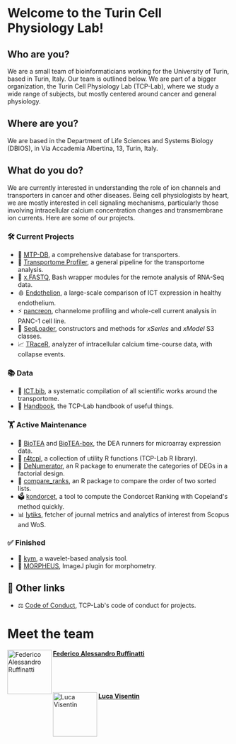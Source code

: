 # Welcome to the Turin Cell Physiology Lab!

## Who are you?
We are a small team of bioinformaticians working for the University of Turin, based in Turin, Italy.
Our team is outlined below.
We are part of a bigger organization, the Turin Cell Physiology Lab (TCP-Lab), where we study a wide range of subjects, but mostly centered around cancer and general physiology.

## Where are you?
We are based in the Department of Life Sciences and Systems Biology (DBIOS), in Via Accademia Albertina, 13, Turin, Italy.

## What do you do?
We are currently interested in understanding the role of ion channels and transporters in cancer and other diseases.
Being cell physiologists by heart, we are mostly interested in cell signaling mechanisms, particularly those involving intracellular calcium concentration changes and transmembrane ion currents.
Here are some of our projects.

### 🛠️ Current Projects
- 📜 [MTP-DB](https://github.com/TCP-Lab/MTP-DB), a comprehensive database for transporters.
- 🧫 [Transportome Profiler](https://github.com/TCP-Lab/transportome_profiler), a general pipeline for the transportome analysis.
- 🧬 [x.FASTQ](https://github.com/TCP-Lab/x.FASTQ), Bash wrapper modules for the remote analysis of RNA-Seq data.
- 🩸 [Endothelion](https://github.com/TCP-Lab/Endothelion), a large-scale comparison of ICT expression in healthy endothelium.
- ⚡ [pancreon](https://github.com/TCP-Lab/pancreon), channelome profiling and whole-cell current analysis in PANC-1 cell line.
- 🧱 [SeqLoader](https://github.com/TCP-Lab/SeqLoader), constructors and methods for _xSeries_ and _xModel_ S3 classes.
- 📈 [TRaceR](https://github.com/TCP-Lab/TRaceR), analyzer of intracellular calcium time-course data, with collapse events.

### 📚 Data
- 📖 [ICT.bib](https://github.com/TCP-Lab/ICT.bib), a systematic compilation of all scientific works around the transportome.
- 📕 [Handbook](https://github.com/TCP-Lab/handbook), the TCP-Lab handbook of useful things.

### 🏋️ Active Maintenance
- 🧬 [BioTEA](https://github.com/TCP-Lab/bioTEA) and [BioTEA-box](https://github.com/TCP-Lab/bioTEA-box), the DEA runners for microarray expression data.
- 🧰 [r4tcpl](https://github.com/TCP-Lab/r4tcpl), a collection of utility R functions (TCP-Lab R library).
- 🧮 [DeNumerator](https://github.com/TCP-Lab/DeNumerator), an R package to enumerate the categories of DEGs in a factorial design.
- 🔎 [compare_ranks](https://github.com/TCP-Lab/compare_ranks), an R package to compare the order of two sorted lists.
- 🗳️ [kondorcet](https://github.com/TCP-Lab/kondorcet), a tool to compute the Condorcet Ranking with Copeland's method quickly.
- 📊 [lytiks](https://github.com/TCP-Lab/lytiks), fetcher of journal metrics and analytics of interest from Scopus and WoS.

### ✅ Finished
- 🌊 [kym](https://github.com/TCP-Lab/kym), a wavelet-based analysis tool.
- 📐 [MORPHEUS](https://github.com/TCP-Lab/MORPHEUS), ImageJ plugin for morphometry.

## 📎 Other links 
- ⚖ [Code of Conduct](https://github.com/TCP-Lab/.github/blob/main/CODE_OF_CONDUCT.md), TCP-Lab's code of conduct for projects.

# Meet the team

<img align="left" src="https://avatars.githubusercontent.com/u/88393554?v=4?s=100" width="100px;" alt="Federico Alessandro Ruffinatti">

[**Federico Alessandro Ruffinatti**](https://github.com/Feat-FeAR)

<br><br><br>

<img align="left" src="https://avatars.githubusercontent.com/u/46203625?v=4?s=100" width="100px;" alt="Luca Visentin">

[**Luca Visentin**](https://github.com/MrHedmad)  
